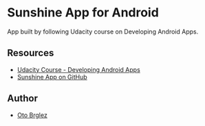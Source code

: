# Sunshine App for Android

App built by following Udacity course on Developing Android Apps.

## Resources

- [Udacity Course - Developing Android Apps](https://www.udacity.com/course/viewer#!/c-ud853/l-1395568821/m-1643858568)
- [Sunshine App on GitHub](https://github.com/udacity/Sunshine-Version-2)

## Author

- [Oto Brglez](https://github.com/otobrglez)
